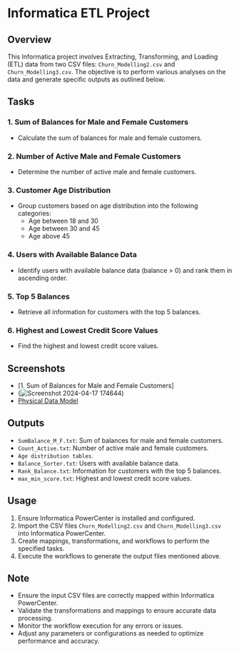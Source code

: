 # Informatica ETL Project

## Overview

This Informatica project involves Extracting, Transforming, and Loading (ETL) data from two CSV files: `Churn_Modelling2.csv` and `Churn_Modelling3.csv`. The objective is to perform various analyses on the data and generate specific outputs as outlined below.

## Tasks

### 1. Sum of Balances for Male and Female Customers
   - Calculate the sum of balances for male and female customers.

### 2. Number of Active Male and Female Customers
   - Determine the number of active male and female customers.

### 3. Customer Age Distribution
   - Group customers based on age distribution into the following categories:
     - Age between 18 and 30
     - Age between 30 and 45
     - Age above 45

### 4. Users with Available Balance Data
   - Identify users with available balance data (balance > 0) and rank them in ascending order.

### 5. Top 5 Balances
   - Retrieve all information for customers with the top 5 balances.

### 6. Highest and Lowest Credit Score Values
   - Find the highest and lowest credit score values.

## Screenshots
- [1. Sum of Balances for Male and Female Customers]
- (![Screenshot 2024-04-17 174644](https://github.com/ahmedhattem11/ETL-Informatica-Power-Center/assets/87239054/ef5eab00-4b51-48c1-92fc-7b02413f5977))
- [Physical Data Model](link_to_physical_data_model)

## Outputs

- `SumBalance_M_F.txt`: Sum of balances for male and female customers.
- `Count_Active.txt`: Number of active male and female customers.
- `Age distribution tables`.
- `Balance_Sorter.txt`: Users with available balance data.
- `Rank_Balance.txt`: Information for customers with the top 5 balances.
- `max_min_score.txt`: Highest and lowest credit score values.

## Usage

1. Ensure Informatica PowerCenter is installed and configured.
2. Import the CSV files `Churn_Modelling2.csv` and `Churn_Modelling3.csv` into Informatica PowerCenter.
3. Create mappings, transformations, and workflows to perform the specified tasks.
4. Execute the workflows to generate the output files mentioned above.

## Note
- Ensure the input CSV files are correctly mapped within Informatica PowerCenter.
- Validate the transformations and mappings to ensure accurate data processing.
- Monitor the workflow execution for any errors or issues.
- Adjust any parameters or configurations as needed to optimize performance and accuracy.


